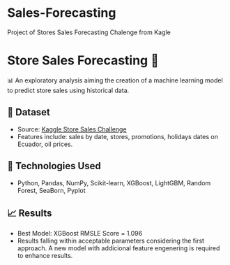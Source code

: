 # Sales-Forecasting
Project of Stores Sales Forecasting Chalenge from Kagle

# Store Sales Forecasting 🛒
📊 An exploratory analysis aiming the creation of a machine learning model to predict store sales using historical data. 

## 📁 Dataset
- Source: [Kaggle Store Sales Challenge](https://www.kaggle.com/competitions/store-sales-time-series-forecasting/overview)
- Features include: sales by date, stores, promotions, holidays dates on Ecuador, oil prices.

## 🔧 Technologies Used
- Python, Pandas, NumPy, Scikit-learn, XGBoost, LightGBM, Random Forest, SeaBorn, Pyplot

## 📈 Results
- Best Model: XGBoost RMSLE Score = 1.096
- Results falling within acceptable parameters considering the first approach. A new model with addicional feature engenering is required to enhance results. 


